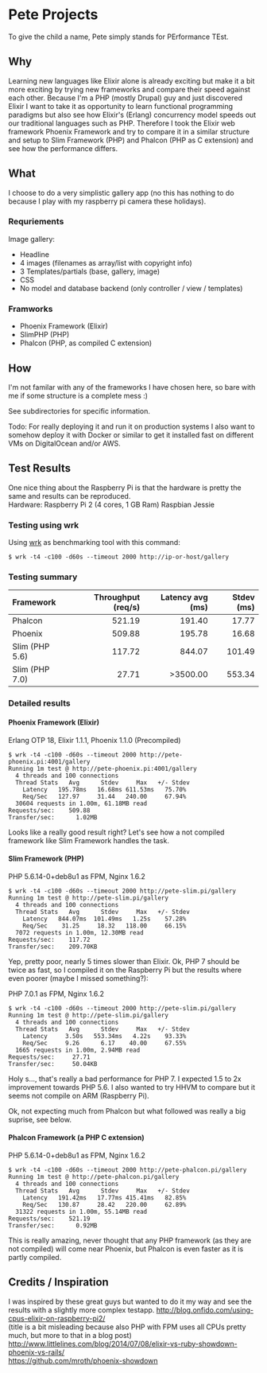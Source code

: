 # Pete Projects #

To give the child a name, Pete simply stands for PErformance TEst. 

## Why ##
Learning new languages like Elixir alone is already exciting but make it a bit more exciting by trying new frameworks and compare their speed against each other.
Because I'm a PHP (mostly Drupal) guy and just discovered Elixir I want to take it as opportunity to learn functional programming paradigms but also see how Elixir's (Erlang) concurrency model speeds out our traditional languages such as PHP. Therefore I took the Elixir web framework Phoenix Framework and try to compare it in a similar structure and setup to Slim Framework (PHP) and Phalcon (PHP as C extension) and see how the performance differs.

## What ##
I choose to do a very simplistic gallery app (no this has nothing to do because I play with my raspberry pi camera these holidays).

### Requriements ###
Image gallery:       
- Headline    
- 4 images (filenames as array/list with copyright info)    
- 3 Templates/partials (base, gallery, image)    
- CSS    
- No model and database backend (only controller / view / templates)    

### Framworks ###
- Phoenix Framework (Elixir)    
- SlimPHP (PHP)    
- Phalcon (PHP, as compiled C extension)    


## How ##
I'm not familar with any of the frameworks I have chosen here, so bare with me if some structure is a complete mess :)

See subdirectories for specific information.

Todo:
For really deploying it and run it on production systems I also want to somehow deploy it with Docker or similar to get it installed fast on different VMs on DigitalOcean and/or AWS.

## Test Results ##
One nice thing about the Raspberry Pi is that the hardware is pretty the same and results can be reproduced.    
Hardware: Raspberry Pi 2 (4 cores, 1 GB Ram) Raspbian Jessie

### Testing using wrk ###
Using [wrk](https://github.com/wg/wrk) as benchmarking tool with this command:    
```
$ wrk -t4 -c100 -d60s --timeout 2000 http://ip-or-host/gallery
```

### Testing summary ###
| Framework      | Throughput (req/s) | Latency avg (ms) |     Stdev (ms) |
| :------------- | -----------------: | ---------------: | -------------: |
| Phalcon        |            521.19  |          191.40  |         17.77  |
| Phoenix        |            509.88  |          195.78  |         16.68  |
| Slim (PHP 5.6) |            117.72  |          844.07  |        101.49  |
| Slim (PHP 7.0) |             27.71  |        >3500.00  |        553.34  |

### Detailed results ###
#### Phoenix Framework (Elixir) ####
Erlang OTP 18, Elixir 1.1.1, Phoenix 1.1.0 (Precompiled)   
```
$ wrk -t4 -c100 -d60s --timeout 2000 http://pete-phoenix.pi:4001/gallery
Running 1m test @ http://pete-phoenix.pi:4001/gallery
  4 threads and 100 connections
  Thread Stats   Avg      Stdev     Max   +/- Stdev
    Latency   195.78ms   16.68ms 611.53ms   75.70%
    Req/Sec   127.97     31.44   240.00     67.94%
  30604 requests in 1.00m, 61.18MB read
Requests/sec:    509.88
Transfer/sec:      1.02MB
```
Looks like a really good result right? Let's see how a not compiled framework like Slim Framework handles the task.

#### Slim Framework (PHP) ####
PHP 5.6.14-0+deb8u1 as FPM, Nginx 1.6.2
```
$ wrk -t4 -c100 -d60s --timeout 2000 http://pete-slim.pi/gallery
Running 1m test @ http://pete-slim.pi/gallery
  4 threads and 100 connections
  Thread Stats   Avg      Stdev     Max   +/- Stdev
    Latency   844.07ms  101.49ms   1.25s    57.28%
    Req/Sec    31.25     18.32   118.00     66.15%
  7072 requests in 1.00m, 12.30MB read
Requests/sec:    117.72
Transfer/sec:    209.70KB
```
Yep, pretty poor, nearly 5 times slower than Elixir. Ok, PHP 7 should be twice as 
fast, so I compiled it on the Raspberry Pi but the results where even poorer (maybe I missed something?):    

PHP 7.0.1 as FPM, Nginx 1.6.2 
```
$ wrk -t4 -c100 -d60s --timeout 2000 http://pete-slim.pi/gallery
Running 1m test @ http://pete-slim.pi/gallery
  4 threads and 100 connections
  Thread Stats   Avg      Stdev     Max   +/- Stdev
    Latency     3.50s   553.34ms   4.22s    93.33%
    Req/Sec     9.26      6.17    40.00     67.55%
  1665 requests in 1.00m, 2.94MB read
Requests/sec:     27.71
Transfer/sec:     50.04KB
```
Holy s..., that's really a bad performance for PHP 7. I expected 1.5 to 2x improvement 
towards PHP 5.6. I also wanted to try HHVM to compare but it seems not compile on ARM (Raspberry Pi).

Ok, not expecting much from Phalcon but what followed was really a big suprise, see below.

#### Phalcon Framework (a PHP C extension) ####
PHP 5.6.14-0+deb8u1 as FPM, Nginx 1.6.2
```
$ wrk -t4 -c100 -d60s --timeout 2000 http://pete-phalcon.pi/gallery
Running 1m test @ http://pete-phalcon.pi/gallery
  4 threads and 100 connections
  Thread Stats   Avg      Stdev     Max   +/- Stdev
    Latency   191.42ms   17.77ms 415.41ms   82.85%
    Req/Sec   130.87     28.42   220.00     62.89%
  31322 requests in 1.00m, 55.14MB read
Requests/sec:    521.19
Transfer/sec:      0.92MB
```
This is really amazing, never thought that any PHP framework (as they are not compiled)
will come near Phoenix, but Phalcon is even faster as it is partly compiled.


## Credits / Inspiration ##  
I was inspired by these great guys but wanted to do it my way and see the results with a slightly more complex testapp.
http://blog.onfido.com/using-cpus-elixir-on-raspberry-pi2/    
(title is a bit misleading because also PHP with FPM uses all CPUs pretty much, but more to that in a blog post)    
http://www.littlelines.com/blog/2014/07/08/elixir-vs-ruby-showdown-phoenix-vs-rails/    
https://github.com/mroth/phoenix-showdown      
